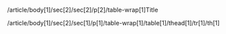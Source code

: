 /article/body[1]/sec[2]/sec[2]/p[2]/table-wrap[1]Title

/article/body[1]/sec[2]/sec[1]/p[1]/table-wrap[1]/table[1]/thead[1]/tr[1]/th[1]
